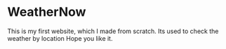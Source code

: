 # WeatherNow
This is my first website, which I made from scratch. Its used to check the weather by location Hope you like it.
